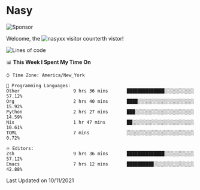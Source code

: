 # Nasy

<!--
<p align="center">
<img height="200" src="https://github-readme-stats.vercel.app/api?username=nasyxx&count_private=true&show_icons=true&theme=dracula&include_all_commits=true"/>
<img height="200" src="https://github-readme-stats.vercel.app/api/top-langs/?username=nasyxx&theme=dracula&hide=html,jupyter+notebook&count_private=true&show_icons=true"/>
</p>

  
----------------
-->

![Sponsor](https://img.shields.io/static/v1.svg?label=Sponsor&message=%E2%9D%A4&logo=GitHub&style=flat&color=pink)
 
Welcome, the ![nasyxx visitor counter](https://count.getloli.com/get/@nasyxx?theme=rule34)th vistor!
 
<!--START_SECTION:waka-->
![Lines of code](https://img.shields.io/badge/From%20Hello%20World%20I%27ve%20Written-5.4%20million%20lines%20of%20code-blue)

📊 **This Week I Spent My Time On** 

```text
⌚︎ Time Zone: America/New_York

💬 Programming Languages: 
Other                    9 hrs 36 mins       ██████████████░░░░░░░░░░░   57.12% 
Org                      2 hrs 40 mins       ████░░░░░░░░░░░░░░░░░░░░░   15.92% 
Python                   2 hrs 27 mins       ███░░░░░░░░░░░░░░░░░░░░░░   14.59% 
Nix                      1 hr 47 mins        ██░░░░░░░░░░░░░░░░░░░░░░░   10.61% 
TOML                     7 mins              ░░░░░░░░░░░░░░░░░░░░░░░░░   0.72%

🔥 Editors: 
Zsh                      9 hrs 36 mins       ██████████████░░░░░░░░░░░   57.12% 
Emacs                    7 hrs 12 mins       ██████████░░░░░░░░░░░░░░░   42.88%

```


 Last Updated on 10/11/2021
<!--END_SECTION:waka-->

<!-- ![visitors](https://visitor-badge.laobi.icu/badge?page_id=nasyxx.nasyxx) -->
